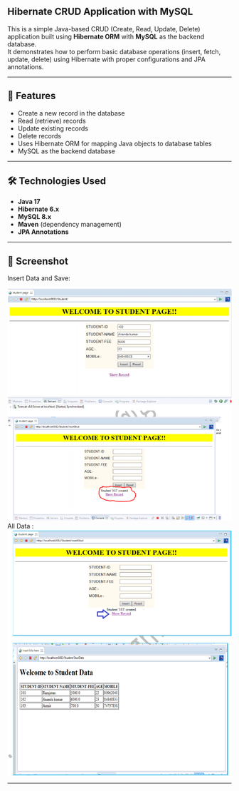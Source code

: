 ## Hibernate CRUD Application with MySQL

This is a simple Java-based CRUD (Create, Read, Update, Delete) application built using **Hibernate ORM** with **MySQL** as the backend database.  
It demonstrates how to perform basic database operations (insert, fetch, update, delete) using Hibernate with proper configurations and JPA annotations.

---

## 📌 Features
- Create a new record in the database
- Read (retrieve) records
- Update existing records
- Delete records
- Uses Hibernate ORM for mapping Java objects to database tables
- MySQL as the backend database

---

## 🛠️ Technologies Used
- **Java 17**
- **Hibernate 6.x**
- **MySQL 8.x**
- **Maven** (dependency management)
- **JPA Annotations**

---
## 📸 Screenshot
Insert Data and Save:

![Hibernate CRUD Output](src/main/webapp/images/student.png)
All Data :
![Hibernate CRUD Output](src/main/webapp/images/studentall.png)

---


